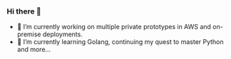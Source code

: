 ### Hi there 👋

- 🔭 I’m currently working on multiple private prototypes in AWS and on-premise deployments.
- 🌱 I’m currently learning Golang, continuing my quest to master Python and more...
